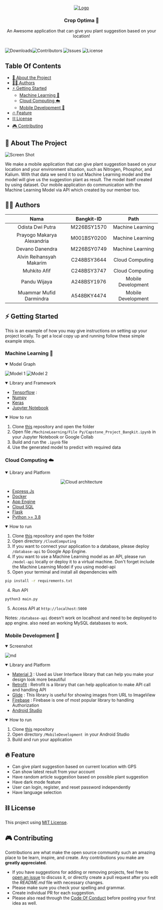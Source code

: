<br/>
<p align="center">
  <a href="https://github.com/panduwjaya/CropOptima-Fullteam/">
    <img src="MobileDevelopment/ReadmeImg/logo-transparent.png" alt="Logo">
  </a>

  <h3 align="center">Crop Optima 🍃</h3>

  <p align="center">
    An Awesome application that can give you plant suggestion based on your location!
    <br/>
    <br/>
  </p>
</p>

![Downloads](https://img.shields.io/github/downloads/panduwjaya/CropOptima-Fullteam/total)![Contributors](https://img.shields.io/github/contributors/panduwjaya/CropOptima-Fullteam?color=dark-green) ![Issues](https://img.shields.io/github/issues/panduwjaya/CropOptima-Fullteam) ![License](https://img.shields.io/github/license/panduwjaya/CropOptima-Fullteam)

## Table Of Contents

* [📑 About the Project](#-about-the-project)
* [👨‍💻 Authors](#-authors)
* [⚡️ Getting Started](#-getting-started)
    * [Machine Learning 🤖](#machine-learning-)
    * [Cloud Computing ☁️](#cloud-computing-)
    * [Mobile Development 📱](#mobile-development-)
* [🔥 Feature](#-feature)
* [⛓️ License](#-license)
* [🎮 Contributing](#-contributing)

## 📑 About The Project

![Screen Shot](MobileDevelopment/ReadmeImg/md2.png)

We make a mobile application that can give plant suggestion based on your location and your environment situation, such as
Nitrogen, Phosphor, and Kalium. With that data we send it to out Machine Learning model and the model will give us the
suggestion plant as result. The model itself created by using dataset. Our mobile application do communication with the
Machine Learning Model via API which created by our member too.

## 👨‍💻 Authors

|            Nama            | Bangkit-ID  |        Path        |
|:--------------------------:|:-----------:|:------------------:|
|      Odista Dwi Putra      | M226BSY1570 |  Machine Learning  |
| Prayogo Makarya Alexandria | M001BSY0200 |  Machine Learning  |
|      Devano Danendra       | M226BSY0749 |  Machine Learning  |
|  Alvin Reihansyah Makarim  | C248BSY3644 |  Cloud Computing   |
|        Muhkito Afif        | C248BSY3747 |  Cloud Computing   |
|        Pandu Wijaya        | A248BSY1976 | Mobile Development |
|  Muammar Mufid Darmindra   | A548BKY4474 | Mobile Development |

## ⚡️ Getting Started

This is an example of how you may give instructions on setting up your project locally.
To get a local copy up and running follow these simple example steps.

### Machine Learning 🤖
<details open>
<summary>Model Graph</summary>

![Model 1](MobileDevelopment/ReadmeImg/Model1.jpg)
![Model 2](MobileDevelopment/ReadmeImg/Model2.jpg)

</details>

<details open>
<summary> Library and Framework </summary>

* [Tensorflow](https://www.tensorflow.org/) :
* [Numpy](https://numpy.org/)
* [Keras](https://keras.io/)
* [Jupyter Notebook](https://jupyter.org/)

</details>

<details open>
<summary>  How to run </summary> 

1. Clone [this](https://github.com/panduwjaya/CropOptima-Fullteam.git) repository and open the folder
2. Open file `/MachineLearning/File Py/Capstone_Project_Bangkit.ipynb` in your Jupyter Notebook or Google Collab
3. Build and run the `.ipynb` file
4. Use the generated model to predict with required data

</details>

### Cloud Computing ☁️


<details open>
<summary> Library and Platform </summary>

<p align="center">
  <img src="CloudDiagram.png" alt="Cloud architecture">
</p>

* [Express Js](https://expressjs.com/)
* [Docker](https://docker.com/)
* [App Engine](https://www.python.org/)
* [Cloud SQL](https://cloud.google.com/sql/mysql?hl=en)
* [Flask](https://flask.palletsprojects.com/)
* [Python >= 3.8](https://www.python.org/)


</details>

<details open>
<summary>  How to run </summary> 

1. Clone [this](https://github.com/panduwjaya/CropOptima-Fullteam.git) repository and open the folder
2. Open directory `/CloudComputing`
3. If you want to connect your application to a database, please deploy `/database-api` to Google App Engine.
4. If you want to use a Machine Learning model as an API, please run `/model-api` locally or deploy it to a virtual machine. Don't forget include the Machine Learning Model if you using model-api
5. Open your terminal and install all dependencies with

```sh
pip install -r requirements.txt
```

4. Run API

```sh
python3 main.py
```

5. Access API at `http://localhost:5000`

Notes:
`/database-api` doesn't work on localhost and need to be deployed to app engine. also need an working MySQL databases to work.

</details>

### Mobile Development 📱
<details open>
<summary>Screenshot </summary>

![md](MobileDevelopment/ReadmeImg/md1.png)
</details>

<details open>
<summary> Library and Platform </summary>

* [Material 3](https://m3.material.io/) : Used as User Interface library that can help you make your design look more
  beautiful
* [Retrofit](https://square.github.io/retrofit/) : Retrofit is a library that can help application to make API call and
  handling API
* [Glide](https://github.com/bumptech/glide) : This library is useful for showing images from URL to ImageView
* [Firebase](https://github.com/bumptech/glide) : Firebase is one of most popular library to handling Authorization
* [Android Studio](https://developer.android.com/studio)

</details>
<details open>
<summary>  How to run </summary> 

1. Clone [this](https://github.com/panduwjaya/CropOptima-Fullteam.git) repository
2. Open directory `/MobileDevelopment `in your Android Studio
3. Build and run your application

</details>

## 🔥 Feature
* Can give plant suggestion based on current location with GPS
* Can show latest result from your account
* Have random article suggestion based on possible plant suggestion
* Have dark mode feature
* User can login, register, and reset password independently
* Have language selection

## ⛓️️ License

This project using [MIT License](https://choosealicense.com/licenses/mit/).

## 🎮 Contributing

Contributions are what make the open source community such an amazing place to be learn, inspire, and create. Any
contributions you make are **greatly appreciated**.

* If you have suggestions for adding or removing projects, feel free
  to [open an issue](https://github.com/ShaanCoding/ReadME-Generator/issues/new) to discuss it, or directly create a
  pull request after you edit the *README.md* file with necessary changes.
* Please make sure you check your spelling and grammar.
* Create individual PR for each suggestion.
* Please also read through
  the [Code Of Conduct](https://github.com/ShaanCoding/ReadME-Generator/blob/main/CODE_OF_CONDUCT.md) before posting
  your first idea as well.